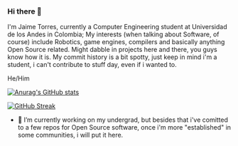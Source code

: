 ### Hi there 👋

I'm Jaime Torres, currently a Computer Engineering student at Universidad de los Andes in Colombia; My interests (when talking about Software, of course) include Robotics, game engines, compilers and basically anything Open Source related. Might dabble in projects here and there, you guys know how it is. My commit history is a bit spotty, just keep in mind i'm a student, i can't contribute to stuff day, even if i wanted to.

He/Him

[![Anurag's GitHub stats](https://github-readme-stats.vercel.app/api?username=xaurdesu&count_private=true&theme=dracula)](https://github.com/anuraghazra/github-readme-stats)

[![GitHub Streak](https://streak-stats.demolab.com/?user=XaurDesu&theme=dracula)](https://git.io/streak-stats)

- 🔭 I’m currently working on my undergrad, but besides that i've comitted to a few repos for Open Source software, once i'm more "established" in some communities, i will put it here.

<!--
**XaurDesu/XaurDesu** is a ✨ _special_ ✨ repository because its `README.md` (this file) appears on your GitHub profile.

Here are some ideas to get you started:

- 🔭 I’m currently working on ...
- 🌱 I’m currently learning ...
- 👯 I’m looking to collaborate on ...
- 🤔 I’m looking for help with ...
- 💬 Ask me about ...
- 📫 How to reach me: ...
- 😄 Pronouns: ...
- ⚡ Fun fact: ...
-->
